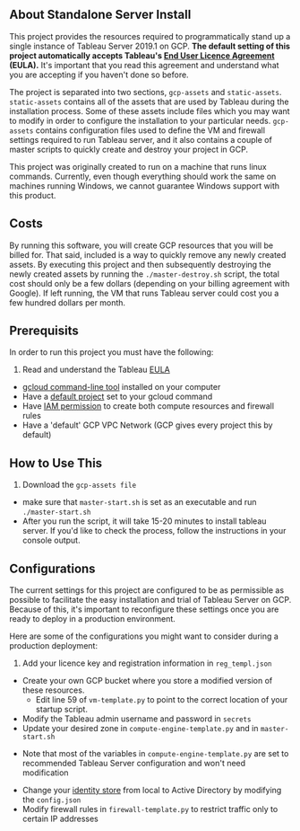 ## About Standalone Server Install
This project provides the resources required to programmatically stand up a single instance of Tableau Server 2019.1 on GCP. **The default setting of this project automatically accepts Tableau's [End User Licence Agreement](https://mkt.tableau.com/files/tableau_eula.pdf) (EULA).** It's important that you read this agreement and understand what you are accepting if you haven't done so before.

The project is separated into two sections, `gcp-assets` and `static-assets`. `static-assets` contains all of the assets that are used by Tableau during the installation process. Some of these assets include files which you may want to modify in order to configure the installation to your particular needs. `gcp-assets` contains configuration files used to define the VM and firewall settings required to run Tableau server, and it also contains a couple of master scripts to quickly create and destroy your project in GCP.

This project was originally created to run on a machine that runs linux commands. Currently, even though everything should work the same on machines running Windows, we cannot guarantee Windows support with this product.

## Costs
By running this software, you will create GCP resources that you will be billed for. That said, included is a way to quickly remove any newly created assets. By executing this project and then subsequently destroying the newly created assets by running the `./master-destroy.sh` script, the total cost should only be a few dollars (depending on your billing agreement with Google). If left running, the VM that runs Tableau server could cost you a few hundred dollars per month.

## Prerequisits
In order to run this project you must have the following:
1. Read and understand the Tableau [EULA](https://mkt.tableau.com/files/tableau_eula.pdf)
*  [gcloud command-line tool](https://cloud.google.com/sdk/gcloud/) installed on your computer
*  Have a [default project](https://cloud.google.com/sdk/docs/configurations#setting_configuration_properties) set to your gcloud command
*  Have [IAM permission](https://cloud.google.com/compute/docs/access/iam) to create both compute resources and firewall rules
*  Have a 'default' GCP VPC Network (GCP gives every project this by default)

## How to Use This
1. Download the `gcp-assets file`
* make sure that `master-start.sh` is set as an executable and run `./master-start.sh`
* After you run the script, it will take 15-20 minutes to install tableau server. If you'd like to check the process, follow the instructions in your console output.

## Configurations
The current settings for this project are configured to be as permissible as possible to facilitate the easy installation and trial of Tableau Server on GCP. Because of this, it's important to reconfigure these settings once you are ready to deploy in a production environment.

Here are some of the configurations you might want to consider during a production deployment:
1. Add your licence key and registration information in `reg_templ.json`
* Create your own GCP bucket where you store a modified version of these resources.
  -  Edit line 59 of `vm-template.py` to point to the correct location of your startup script.
* Modify the Tableau admin username and password in `secrets`
* Update your desired zone in `compute-engine-template.py` and in `master-start.sh`
 - Note that most of the variables in `compute-engine-template.py` are set to recommended Tableau Server configuration and won't need modification
* Change your [identity store](https://onlinehelp.tableau.com/current/server-linux/en-us/config_general.htm) from local to Active Directory by modifying the `config.json`
* Modify firewall rules in `firewall-template.py` to restrict traffic only to certain IP addresses
